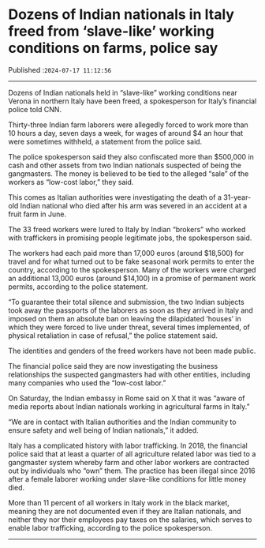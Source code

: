 # Dozens of Indian nationals in Italy freed from ‘slave-like’ working conditions on farms, police say

Published :`2024-07-17 11:12:56`

---

Dozens of Indian nationals held in “slave-like” working conditions near Verona in northern Italy have been freed, a spokesperson for Italy’s financial police told CNN.

Thirty-three Indian farm laborers were allegedly forced to work more than 10 hours a day, seven days a week, for wages of around $4 an hour that were sometimes withheld, a statement from the police said.

The police spokesperson said they also confiscated more than $500,000 in cash and other assets from two Indian nationals suspected of being the gangmasters. The money is believed to be tied to the alleged “sale” of the workers as “low-cost labor,” they said.

This comes as Italian authorities were investigating the death of a 31-year-old Indian national who died after his arm was severed in an accident at a fruit farm in June.

The 33 freed workers were lured to Italy by Indian “brokers” who worked with traffickers in promising people legitimate jobs, the spokesperson said.

The workers had each paid more than 17,000 euros (around $18,500) for travel and for what turned out to be fake seasonal work permits to enter the country, according to the spokesperson. Many of the workers were charged an additional 13,000 euros (around $14,100) in a promise of permanent work permits, according to the police statement.

“To guarantee their total silence and submission, the two Indian subjects took away the passports of the laborers as soon as they arrived in Italy and imposed on them an absolute ban on leaving the dilapidated ‘houses’ in which they were forced to live under threat, several times implemented, of physical retaliation in case of refusal,” the police statement said.

The identities and genders of the freed workers have not been made public.

The financial police said they are now investigating the business relationships the suspected gangmasters had with other entities, including many companies who used the “low-cost labor.”

On Saturday, the Indian embassy in Rome said on X that it was “aware of media reports about Indian nationals working in agricultural farms in Italy.”

“We are in contact with Italian authorities and the Indian community to ensure safety and well being of Indian nationals,” it added.

Italy has a complicated history with labor trafficking. In 2018, the financial police said that at least a quarter of all agriculture related labor was tied to a gangmaster system whereby farm and other labor workers are contracted out by individuals who “own” them. The practice has been illegal since 2016 after a female laborer working under slave-like conditions for little money died.

More than 11 percent of all workers in Italy work in the black market, meaning they are not documented even if they are Italian nationals, and neither they nor their employees pay taxes on the salaries, which serves to enable labor trafficking, according to the police spokesperson.

---

